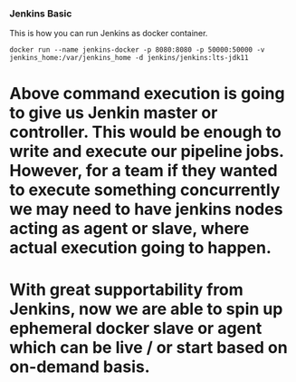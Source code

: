### Jenkins Basic ###

This is how you can run Jenkins as docker container. 

    docker run --name jenkins-docker -p 8080:8080 -p 50000:50000 -v jenkins_home:/var/jenkins_home -d jenkins/jenkins:lts-jdk11
  
# Above command execution is going to give us Jenkin master or controller. This would be enough to write and execute our pipeline jobs. However, for a team if they wanted to execute something concurrently we may need to have jenkins nodes acting as agent or slave, where actual execution going to happen. 

# With great supportability from Jenkins, now we are able to spin up ephemeral docker slave or agent which can be live / or start based on on-demand basis. 

 
  
